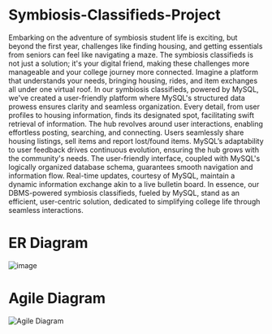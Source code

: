 # Symbiosis-Classifieds-Project
Embarking on the adventure of symbiosis student life is exciting, but beyond the first year, challenges like finding housing, and getting essentials from seniors can feel like navigating a maze. 
The symbiosis classifieds is not just a solution; it's your digital friend, making these challenges more manageable and your college journey more connected. 
Imagine a platform that understands your needs, bringing housing, rides, and item exchanges all under one virtual roof. In our symbiosis classifieds, powered by MySQL, we've created a user-friendly platform where MySQL's structured data prowess ensures clarity and seamless organization. 
Every detail, from user profiles to housing information, finds its designated spot, facilitating swift retrieval of information. The hub revolves around user interactions, enabling effortless posting, searching, and connecting. Users seamlessly share housing listings, sell items and report lost/found items. 
MySQL’s adaptability to user feedback drives continuous evolution, ensuring the hub grows with the community's needs. The user-friendly interface, coupled with MySQL's logically organized database schema, guarantees smooth navigation and information flow. Real-time updates, courtesy of MySQL, maintain a dynamic information exchange akin to a live bulletin board. 
In essence, our DBMS-powered symbiosis classifieds, fueled by MySQL, stand as an efficient, user-centric solution, dedicated to simplifying college life through seamless interactions. 

# ER Diagram
![image](https://github.com/aayushabhatia/Symbiosis-Classifieds/assets/112889465/c192cf28-cbd9-46a0-b985-54455fb2f47e)

# Agile Diagram
![Agile Diagram](https://github.com/aayushabhatia/Symbiosis-Classifieds/assets/112889465/6f8bb237-5b89-4c97-8d01-cd4b50d916d8)
